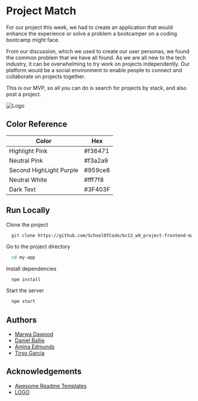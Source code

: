 
# Project Match

For our project this week, we had to create an application that would enhance the experience 
or solve a problem a bootcamper on a coding bootcamp might face.  

From our discussion, which we used to create our user personas, 
we found the common problem that we have all found. As we are all new to the tech industry,
it can be overwhelming to try work on projects independently. Our platform would be a social environment 
to enable people to connect and collaborate on projects together.

This is our MVP, so all you can do is search for projects by stack, and also post a project.


![Logo](src/fonts_images/wallpaper.png)

## Color Reference

| Color             | Hex                                                                |
| ----------------- | ------------------------------------------------------------------ |
| Highlight Pink |#f36471 |
| Neutral Pink | #f3a2a9|
| Second HighLight Purple | #959ce8 |
| Neutral White  |#fff7f8 |
| Dark Text  | #3F403F|


## Run Locally

Clone the project

```bash
  git clone https://github.com/SchoolOfCode/bc13_w9_project-frontend-madt
```

Go to the project directory

```bash
  cd my-app
```

Install dependencies

```react
  npm install
```

Start the server

```bash
  npm start
```


## Authors

- [Marwa Dawood](https://github.com/MarwaDawood)
- [Daniel Ballie](https://www.github.com/cmndgrab)
- [Amina Edmunds](https://www.github.com/edmundsamina)
- [Tirso Garcia](https://github.com/Tirsog)


## Acknowledgements

 - [Awesome Readme Templates](https://awesomeopensource.com/project/elangosundar/awesome-README-templates)
 - [LOGO](https://www.canva.com/)
